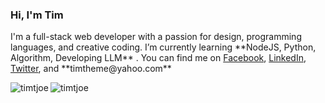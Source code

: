 <h3 align="left">Hi, I'm Tim</h3>

<p align="left">
I'm a full-stack web developer with a passion for design, programming languages, and creative coding.
  I’m currently learning **NodeJS, Python, Algorithm, Developing LLM** . 
  You can find me on 
  <a href="https://facebook.com/timothytjoe" target="_blank">Facebook</a>, 
  <a href="https://linkedin/in/timtjoe" target="_blank">LinkedIn</a>, 
  <a href="https://twitter.com/timtjoe" target="_blank">Twitter</a>, 
  and **timtheme@yahoo.com**
</0>

<div><img align="left" src="https://github-readme-stats.vercel.app/api/top-langs?username=timtjoe&show_icons=true&locale=en&layout=compact" alt="timtjoe" /></div>
<div align="left"> <img src="https://komarev.com/ghpvc/?username=timtjoe&label=Profile%20views&color=0e75b6&style=flat-square" alt="timtjoe" /> </div>

